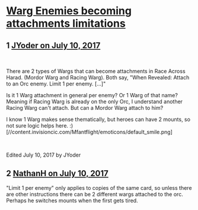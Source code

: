 # [Warg Enemies becoming attachments limitations](https://community.fantasyflightgames.com/topic/253805-warg-enemies-becoming-attachments-limitations/)

## 1 [JYoder on July 10, 2017](https://community.fantasyflightgames.com/topic/253805-warg-enemies-becoming-attachments-limitations/?do=findComment&comment=2873233)

 

There are 2 types of Wargs that can become attachments in Race Across Harad. (Mordor Warg and Racing Warg). Both say, "When Revealed: Attach to an Orc enemy. Limit 1 per enemy. [...]"

Is it 1 Warg attachment in general per enemy? Or 1 Warg of that name? Meaning if Racing Warg is already on the only Orc, I understand another Racing Warg can't attach. But can a Mordor Warg attach to him?

I know 1 Warg makes sense thematically, but heroes can have 2 mounts, so not sure logic helps here. :) [//content.invisioncic.com/Mfantflight/emoticons/default_smile.png] 

 

Edited July 10, 2017 by JYoder

## 2 [NathanH on July 10, 2017](https://community.fantasyflightgames.com/topic/253805-warg-enemies-becoming-attachments-limitations/?do=findComment&comment=2873285)

"Limit 1 per enemy" only applies to copies of the same card, so unless there are other instructions there can be 2 different wargs attached to the orc. Perhaps he switches mounts when the first gets tired.

